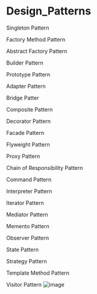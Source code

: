 # Design_Patterns
Singleton Pattern

Factory Method Pattern

Abstract Factory Pattern

Builder Pattern

Prototype Pattern

Adapter Pattern

Bridge Patter

Composite Pattern

Decorator Pattern

Facade Pattern

Flyweight Pattern

Proxy Pattern

Chain of Responsibility Pattern

Command Pattern

Interpreter Pattern

Iterator Pattern

Mediator Pattern

Memento Pattern

Observer Pattern

State Pattern

Strategy Pattern

Template Method Pattern

Visitor Pattern
![image](https://github.com/NguyenVanHoan-HP-98/Design_Patterns/assets/57455728/aa76ca11-d3e9-49b7-833e-40c308cb2871)
